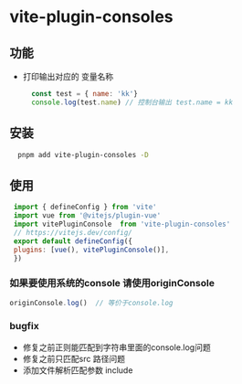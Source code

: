 # vite-plugin-consoles

## 功能

- 打印输出对应的 变量名称

  ```javascript
    const test = { name: 'kk'}
    console.log(test.name) // 控制台输出 test.name = kk
  ```


## 安装

```bash
  pnpm add vite-plugin-consoles -D
```

## 使用

  ```javascript
   import { defineConfig } from 'vite'
   import vue from '@vitejs/plugin-vue'
   import vitePluginConsole  from 'vite-plugin-consoles'
   // https://vitejs.dev/config/
   export default defineConfig({
   plugins: [vue(), vitePluginConsole()],
   })
  ```


### 如果要使用系统的console 请使用originConsole

```javascript 
originConsole.log()  // 等价于console.log
```


### bugfix

- 修复之前正则能匹配到字符串里面的console.log问题
- 修复之前只匹配src 路径问题
- 添加文件解析匹配参数 include
